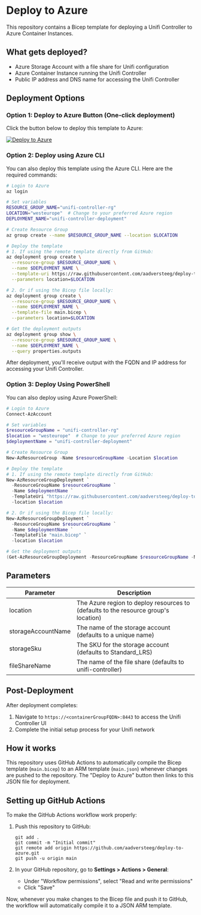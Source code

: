 # Deploy to Azure

This repository contains a Bicep template for deploying a Unifi Controller to Azure Container Instances.

## What gets deployed?

- Azure Storage Account with a file share for Unifi configuration
- Azure Container Instance running the Unifi Controller
- Public IP address and DNS name for accessing the Unifi Controller

## Deployment Options

### Option 1: Deploy to Azure Button (One-click deployment)

Click the button below to deploy this template to Azure:

[![Deploy to Azure](https://aka.ms/deploytoazurebutton)](https://portal.azure.com/#create/Microsoft.Template/uri/https%3A%2F%2Fraw.githubusercontent.com%2Faadversteeg%2Fdeploy-to-azure%2Fmain%2Fmain.json)

### Option 2: Deploy using Azure CLI

You can also deploy this template using the Azure CLI. Here are the required commands:

```bash
# Login to Azure
az login

# Set variables
RESOURCE_GROUP_NAME="unifi-controller-rg"
LOCATION="westeurope"  # Change to your preferred Azure region
DEPLOYMENT_NAME="unifi-controller-deployment"

# Create Resource Group
az group create --name $RESOURCE_GROUP_NAME --location $LOCATION

# Deploy the template
# 1. If using the remote template directly from GitHub:
az deployment group create \
  --resource-group $RESOURCE_GROUP_NAME \
  --name $DEPLOYMENT_NAME \
  --template-uri https://raw.githubusercontent.com/aadversteeg/deploy-to-azure/main/main.json \
  --parameters location=$LOCATION

# 2. Or if using the Bicep file locally:
az deployment group create \
  --resource-group $RESOURCE_GROUP_NAME \
  --name $DEPLOYMENT_NAME \
  --template-file main.bicep \
  --parameters location=$LOCATION

# Get the deployment outputs
az deployment group show \
  --resource-group $RESOURCE_GROUP_NAME \
  --name $DEPLOYMENT_NAME \
  --query properties.outputs
```

After deployment, you'll receive output with the FQDN and IP address for accessing your Unifi Controller.

### Option 3: Deploy Using PowerShell

You can also deploy using Azure PowerShell:

```powershell
# Login to Azure
Connect-AzAccount

# Set variables
$resourceGroupName = "unifi-controller-rg"
$location = "westeurope"  # Change to your preferred Azure region
$deploymentName = "unifi-controller-deployment"

# Create Resource Group
New-AzResourceGroup -Name $resourceGroupName -Location $location

# Deploy the template
# 1. If using the remote template directly from GitHub:
New-AzResourceGroupDeployment `
  -ResourceGroupName $resourceGroupName `
  -Name $deploymentName `
  -TemplateUri "https://raw.githubusercontent.com/aadversteeg/deploy-to-azure/main/main.json" `
  -location $location

# 2. Or if using the Bicep file locally:
New-AzResourceGroupDeployment `
  -ResourceGroupName $resourceGroupName `
  -Name $deploymentName `
  -TemplateFile "main.bicep" `
  -location $location

# Get the deployment outputs
(Get-AzResourceGroupDeployment -ResourceGroupName $resourceGroupName -Name $deploymentName).Outputs
```

## Parameters

| Parameter | Description |
|-----------|-------------|
| location | The Azure region to deploy resources to (defaults to the resource group's location) |
| storageAccountName | The name of the storage account (defaults to a unique name) |
| storageSku | The SKU for the storage account (defaults to Standard_LRS) |
| fileShareName | The name of the file share (defaults to unifi-controller) |

## Post-Deployment

After deployment completes:

1. Navigate to `https://<containerGroupFQDN>:8443` to access the Unifi Controller UI
2. Complete the initial setup process for your Unifi network

## How it works

This repository uses GitHub Actions to automatically compile the Bicep template (`main.bicep`) to an ARM template (`main.json`) whenever changes are pushed to the repository. The "Deploy to Azure" button then links to this JSON file for deployment.

## Setting up GitHub Actions

To make the GitHub Actions workflow work properly:

1. Push this repository to GitHub:
   ```
   git add .
   git commit -m "Initial commit"
   git remote add origin https://github.com/aadversteeg/deploy-to-azure.git
   git push -u origin main
   ```

2. In your GitHub repository, go to **Settings > Actions > General**:
   - Under "Workflow permissions", select "Read and write permissions"
   - Click "Save"

Now, whenever you make changes to the Bicep file and push it to GitHub, the workflow will automatically compile it to a JSON ARM template.
